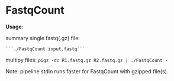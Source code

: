 # FastqCount

**Usage**:

summary single fastq(.gz) file:

    ```./FastqCount input.fastq```

multipy files:
  ```pigz -dc R1.fastq.gz R2.fastq.gz | ./FastqCount -```

Note: pipeline stdin runs faster for FastqCount with gzipped file(s).
